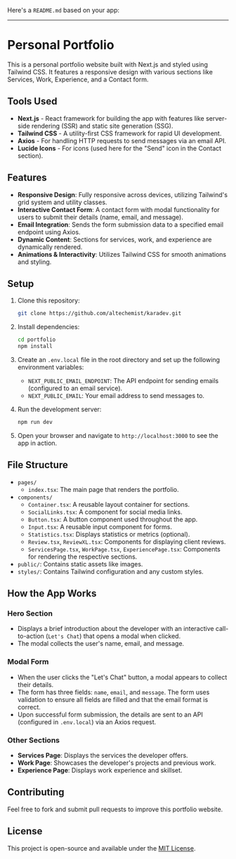 Here's a `README.md` based on your app:

---

# Personal Portfolio

This is a personal portfolio website built with Next.js and styled using Tailwind CSS. It features a responsive design with various sections like Services, Work, Experience, and a Contact form.

## Tools Used

- **Next.js** - React framework for building the app with features like server-side rendering (SSR) and static site generation (SSG).
- **Tailwind CSS** - A utility-first CSS framework for rapid UI development.
- **Axios** - For handling HTTP requests to send messages via an email API.
- **Lucide Icons** - For icons (used here for the "Send" icon in the Contact section).

## Features

- **Responsive Design**: Fully responsive across devices, utilizing Tailwind's grid system and utility classes.
- **Interactive Contact Form**: A contact form with modal functionality for users to submit their details (name, email, and message).
- **Email Integration**: Sends the form submission data to a specified email endpoint using Axios.
- **Dynamic Content**: Sections for services, work, and experience are dynamically rendered.
- **Animations & Interactivity**: Utilizes Tailwind CSS for smooth animations and styling.

## Setup

1. Clone this repository:
   ```bash
   git clone https://github.com/altechemist/karadev.git
   ```

2. Install dependencies:
   ```bash
   cd portfolio
   npm install
   ```

3. Create an `.env.local` file in the root directory and set up the following environment variables:
   - `NEXT_PUBLIC_EMAIL_ENDPOINT`: The API endpoint for sending emails (configured to an email service).
   - `NEXT_PUBLIC_EMAIL`: Your email address to send messages to.

4. Run the development server:
   ```bash
   npm run dev
   ```

5. Open your browser and navigate to `http://localhost:3000` to see the app in action.

## File Structure

- `pages/`
  - `index.tsx`: The main page that renders the portfolio.
- `components/`
  - `Container.tsx`: A reusable layout container for sections.
  - `SocialLinks.tsx`: A component for social media links.
  - `Button.tsx`: A button component used throughout the app.
  - `Input.tsx`: A reusable input component for forms.
  - `Statistics.tsx`: Displays statistics or metrics (optional).
  - `Review.tsx`, `ReviewXL.tsx`: Components for displaying client reviews.
  - `ServicesPage.tsx`, `WorkPage.tsx`, `ExperiencePage.tsx`: Components for rendering the respective sections.
- `public/`: Contains static assets like images.
- `styles/`: Contains Tailwind configuration and any custom styles.

## How the App Works

### Hero Section

- Displays a brief introduction about the developer with an interactive call-to-action (`Let's Chat`) that opens a modal when clicked.
- The modal collects the user's name, email, and message.

### Modal Form

- When the user clicks the "Let's Chat" button, a modal appears to collect their details.
- The form has three fields: `name`, `email`, and `message`. The form uses validation to ensure all fields are filled and that the email format is correct.
- Upon successful form submission, the details are sent to an API (configured in `.env.local`) via an Axios request.

### Other Sections

- **Services Page**: Displays the services the developer offers.
- **Work Page**: Showcases the developer's projects and previous work.
- **Experience Page**: Displays work experience and skillset.

## Contributing

Feel free to fork and submit pull requests to improve this portfolio website.

## License

This project is open-source and available under the [MIT License](LICENSE).
